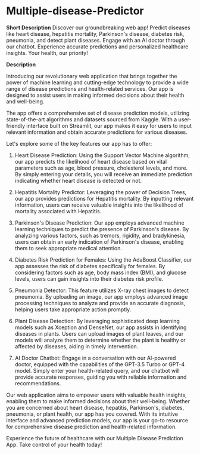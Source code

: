 # Multiple-disease-Predictor

**Short Description**
Discover our groundbreaking web app! Predict diseases like heart disease, hepatitis mortality, Parkinson's disease, diabetes risk, pneumonia, and detect plant diseases. Engage with an AI doctor through our chatbot. Experience accurate predictions and personalized healthcare insights. Your health, our priority!

**Description**

Introducing our revolutionary web application that brings together the power of machine learning and cutting-edge technology to provide a wide range of disease predictions and health-related services. Our app is designed to assist users in making informed decisions about their health and well-being.

The app offers a comprehensive set of disease prediction models, utilizing state-of-the-art algorithms and datasets sourced from Kaggle. With a user-friendly interface built on Streamlit, our app makes it easy for users to input relevant information and obtain accurate predictions for various diseases.

Let's explore some of the key features our app has to offer:

1. Heart Disease Prediction: Using the Support Vector Machine algorithm, our app predicts the likelihood of heart disease based on vital parameters such as age, blood pressure, cholesterol levels, and more. By simply entering your details, you will receive an immediate prediction indicating whether heart disease is detected or not.

2. Hepatitis Mortality Predictor: Leveraging the power of Decision Trees, our app provides predictions for Hepatitis mortality. By inputting relevant information, users can receive valuable insights into the likelihood of mortality associated with Hepatitis.

3. Parkinson's Disease Prediction: Our app employs advanced machine learning techniques to predict the presence of Parkinson's disease. By analyzing various factors, such as tremors, rigidity, and bradykinesia, users can obtain an early indication of Parkinson's disease, enabling them to seek appropriate medical attention.

4. Diabetes Risk Prediction for Females: Using the AdaBoost Classifier, our app assesses the risk of diabetes specifically for females. By considering factors such as age, body mass index (BMI), and glucose levels, users can gain insights into their diabetes risk profile.

5. Pneumonia Detector: This feature utilizes X-ray chest images to detect pneumonia. By uploading an image, our app employs advanced image processing techniques to analyze and provide an accurate diagnosis, helping users take appropriate action promptly.

6. Plant Disease Detection: By leveraging sophisticated deep learning models such as Xception and DenseNet, our app assists in identifying diseases in plants. Users can upload images of plant leaves, and our models will analyze them to determine whether the plant is healthy or affected by diseases, aiding in timely intervention.

7. AI Doctor Chatbot: Engage in a conversation with our AI-powered doctor, equipped with the capabilities of the GPT-3.5 Turbo or GPT-4 model. Simply enter your health-related query, and our chatbot will provide accurate responses, guiding you with reliable information and recommendations.

Our web application aims to empower users with valuable health insights, enabling them to make informed decisions about their well-being. Whether you are concerned about heart disease, hepatitis, Parkinson's, diabetes, pneumonia, or plant health, our app has you covered. With its intuitive interface and advanced prediction models, our app is your go-to resource for comprehensive disease prediction and health-related information.

Experience the future of healthcare with our Multiple Disease Prediction App. Take control of your health today!
